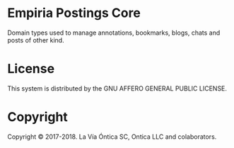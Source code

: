 ﻿# Empiria Postings Core

Domain types used to manage annotations, bookmarks, blogs, chats and posts of other kind.

# License

This system is distributed by the GNU AFFERO GENERAL PUBLIC LICENSE.

# Copyright

Copyright © 2017-2018. La Vía Óntica SC, Ontica LLC and colaborators.

